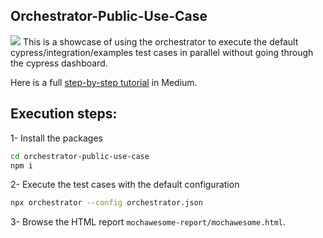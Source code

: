 ## Orchestrator-Public-Use-Case
![](https://miro.medium.com/max/1120/1*Nxs_NSdR2G6Ovje_lMPdkg.png)
This is a showcase of using the orchestrator to execute the default cypress/integration/examples test cases in parallel without going through the cypress dashboard. 

Here is a full [step-by-step tutorial](https://0xislamtaha.medium.com/cypress-parallelization-with-the-orchestrator-part-2-showcase-c78202b17c7a) in Medium.

## Execution steps:
1- Install the packages 
```bash
cd orchestrator-public-use-case
npm i
```

2- Execute the test cases with the default configuration
```bash
npx orchestrator --config orchestrator.json
```

3- Browse the HTML report `mochawesome-report/mochawesome.html`.

